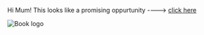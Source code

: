 Hi Mum!
This looks like a promising oppurtunity ----> [click here](https://www.seek.co.nz/job/59118399?type=standard#sol=5ca65695798f9808aa75354fca14d03af94faa29)

![Book logo](https://media.giphy.com/media/g3bKgbTctP1kI/giphy.gif)
